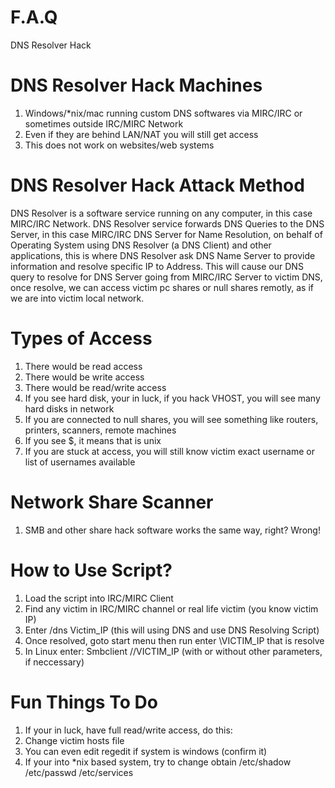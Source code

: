 # F.A.Q
DNS Resolver Hack

# DNS Resolver Hack Machines
1. Windows/*nix/mac running custom DNS softwares via MIRC/IRC or sometimes outside IRC/MIRC Network
2. Even if they are behind LAN/NAT you will still get access
3. This does not work on websites/web systems

# DNS Resolver Hack Attack Method
DNS Resolver is a software service running on any computer, in this case MIRC/IRC Network. DNS Resolver service forwards DNS 
Queries to the DNS Server, in this case MIRC/IRC DNS Server for Name Resolution, on behalf of Operating System using DNS
Resolver (a DNS Client) and other applications, this is where DNS Resolver ask DNS Name Server to provide information and
resolve specific IP to Address. This will cause our DNS query to resolve for DNS Server going from MIRC/IRC Server to
victim DNS, once resolve, we can access victim pc shares or null shares remotly, as if we are into victim local network.

# Types of Access
1. There would be read access
2. There would be write access
3. There would be read/write access
4. If you see hard disk, your in luck, if you hack VHOST, you will see many hard disks in network
5. If you are connected to null shares, you will see something like routers, printers, scanners, remote machines
6. If you see $, it means that is unix
7. If you are stuck at access, you will still know victim exact username or list of usernames available

# Network Share Scanner
1. SMB and other share hack software works the same way, right? Wrong!

# How to Use Script?
1. Load the script into IRC/MIRC Client
2. Find any victim in IRC/MIRC channel or real life victim (you know victim IP)
3. Enter /dns Victim_IP (this will using DNS and use DNS Resolving Script)
4. Once resolved, goto start menu then run enter \\VICTIM_IP that is resolve
5. In Linux enter: Smbclient //VICTIM_IP (with or without other parameters, if neccessary)

# Fun Things To Do
1. If your in luck, have full read/write access, do this:
2. Change victim hosts file 
3. You can even edit regedit if system is windows (confirm it)
4. If your into *nix based system, try to change obtain /etc/shadow /etc/passwd /etc/services
